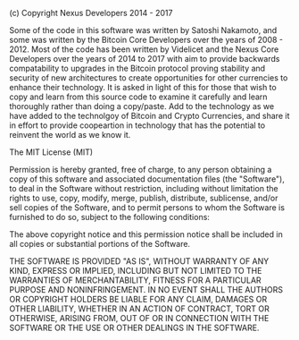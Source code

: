 (c) Copyright Nexus Developers   2014 - 2017

Some of the code in this software was written by Satoshi Nakamoto, and some
was written by the Bitcoin Core Developers over the years of 2008 - 2012. 
Most of the code has been written by Videlicet and the Nexus Core Developers
over the years of 2014 to 2017 with aim to provide backwards compatability
to upgrades in the Bitcoin protocol proving stability and security of new
architectures to create opportunities for other currencies to enhance their
technology. It is asked in light of this for those that wish to copy and learn
from this source code to examine it carefully and learn thoroughly rather than
doing a copy/paste. Add to the technology as we have added to the technolgoy of
Bitcoin and Crypto Currencies, and share it in effort to provide coopeartion in
technology that has the potential to reinvent the world as we know it.


The MIT License (MIT)

Permission is hereby granted, free of charge, to any person obtaining a copy
of this software and associated documentation files (the "Software"), to deal
in the Software without restriction, including without limitation the rights
to use, copy, modify, merge, publish, distribute, sublicense, and/or sell
copies of the Software, and to permit persons to whom the Software is
furnished to do so, subject to the following conditions:

The above copyright notice and this permission notice shall be included in
all copies or substantial portions of the Software.

THE SOFTWARE IS PROVIDED "AS IS", WITHOUT WARRANTY OF ANY KIND, EXPRESS OR
IMPLIED, INCLUDING BUT NOT LIMITED TO THE WARRANTIES OF MERCHANTABILITY,
FITNESS FOR A PARTICULAR PURPOSE AND NONINFRINGEMENT. IN NO EVENT SHALL THE
AUTHORS OR COPYRIGHT HOLDERS BE LIABLE FOR ANY CLAIM, DAMAGES OR OTHER
LIABILITY, WHETHER IN AN ACTION OF CONTRACT, TORT OR OTHERWISE, ARISING FROM,
OUT OF OR IN CONNECTION WITH THE SOFTWARE OR THE USE OR OTHER DEALINGS IN
THE SOFTWARE.
